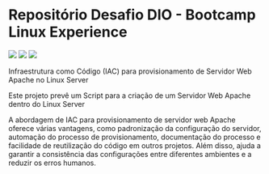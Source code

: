 # Repositório Desafio DIO - Bootcamp Linux Experience
![](https://img.shields.io/badge/-SHELL-02569B?logo=powershell&logoColor=white&style=for-the-badge)
![](https://img.shields.io/badge/-LINUX-f88f22?logo=linux&logoColor=black&style=for-the-badge)
![](https://img.shields.io/badge/-SERVER-106b53?logo=serverfault&logoColor=white&style=for-the-badge)

Infraestrutura como Código (IAC) para provisionamento de Servidor Web Apache no Linux Server

Este projeto prevê um Script para a criação de um Servidor Web Apache dentro do Linux Server

A abordagem de IAC para provisionamento de servidor web Apache oferece várias vantagens, como padronização da configuração do servidor, automação do processo de provisionamento, documentação do processo e facilidade de reutilização do código em outros projetos. Além disso, ajuda a garantir a consistência das configurações entre diferentes ambientes e a reduzir os erros humanos.
